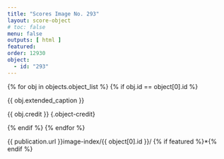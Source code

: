```yaml
---
title: "Scores Image No. 293"
layout: score-object
# toc: false
menu: false
outputs: [ html ]
featured: 
order: 12930
object:
  - id: "293"
---
```


{% for obj in objects.object_list %}
{% if obj.id == object[0].id %}

{{ obj.extended_caption }}

{{ obj.credit }} {.object-credit}

{% endif %}
{% endfor %}

<div class="object-credit object-url is-print-only">

{{ publication.url }}image-index/{{ object[0].id }}/ {% if featured %}*{% endif %}

</div>
